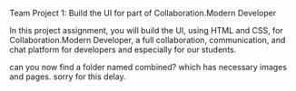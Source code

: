 Team Project 1: Build the UI for part of Collaboration.Modern Developer

In this project assignment, you will build the UI, using HTML and CSS, for Collaboration.Modern Developer, a full collaboration, communication, and chat platform for developers and especially for our students.

can you now find a folder named combined?
which has necessary images and pages.
sorry for this delay.
